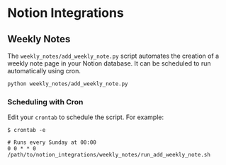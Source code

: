 # Notion Integrations


## Weekly Notes
The `weekly_notes/add_weekly_note.py` script automates the creation of a weekly note page in your Notion database. It can be scheduled to run automatically using cron.

```bash
python weekly_notes/add_weekly_note.py
```


### Scheduling with Cron
Edit your `crontab` to schedule the script. For example:
```
$ crontab -e

# Runs every Sunday at 00:00
0 0 * * 0 /path/to/notion_integrations/weekly_notes/run_add_weekly_note.sh
```
